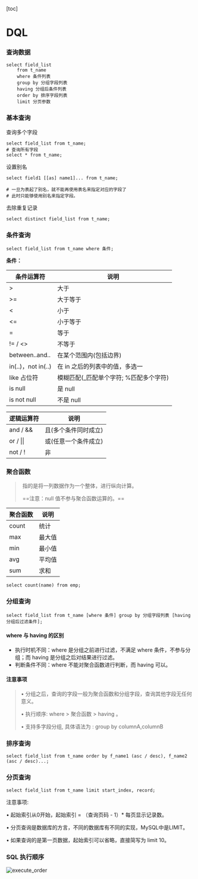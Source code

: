 [toc]

# DQL

### 查询数据

```mysql
select field_list
	from t_name
	where 条件列表
	group by 分组字段列表
	having 分组后条件列表
	order by 排序字段列表
	limit 分页参数
```

### 基本查询

查询多个字段

```mysql
select field_list from t_name;
# 查询所有字段
select * from t_name;
```

设置别名

```mysql
select field1 [[as] name1]... from t_name;

# 一旦为表起了别名，就不能再使用表名来指定对应的字段了
# 此时只能够使用别名来指定字段。
```

去除重复记录

```mysql
select distinct field_list from t_name;
```

### 条件查询

```mysql
select field_list from t_name where 条件;
```

**条件：**

| 条件运算符         | 说明                                   |
| ------------------ | -------------------------------------- |
| >                  | 大于                                   |
| >=                 | 大于等于                               |
| <                  | 小于                                   |
| <=                 | 小于等于                               |
| =                  | 等于                                   |
| != / <>            | 不等于                                 |
| between..and..     | 在某个范围内(包括边界)                 |
| in(..)，not in(..) | 在 in 之后的列表中的值，多选一         |
| like 占位符        | 模糊匹配(_匹配单个字符; %匹配多个字符) |
| is null            | 是 null                                |
| is not null        | 不是 null                              |

| 逻辑运算符 | 说明                 |
| ---------- | -------------------- |
| and / &&   | 且(多个条件同时成立) |
| or / \|\|  | 或(任意一个条件成立) |
| not / !    | 非                   |

### 聚合函数

> ​	指的是将一列数据作为一个整体，进行纵向计算。
>
> ​	==注意：null 值不参与聚合函数运算的。==

| 聚合函数 | 说明   |
| -------- | ------ |
| count    | 统计   |
| max      | 最大值 |
| min      | 最小值 |
| avg      | 平均值 |
| sum      | 求和   |

```mysql
select count(name) from emp;
```

### 分组查询

```mysql
select field_list from t_name [where 条件] group by 分组字段列表 [having 分组后过滤条件];
```

#### where 与 having 的区别

- 执行时机不同：where 是分组之前进行过滤，不满足 where 条件，不参与分组；而 having 是分组之后对结果进行过滤。
- 判断条件不同：where 不能对聚合函数进行判断，而 having 可以。

#### 注意事项

> • 分组之后，查询的字段一般为聚合函数和分组字段，查询其他字段无任何意义。
>
> • 执行顺序: where > 聚合函数 > having 。
>
> • 支持多字段分组, 具体语法为 : group by columnA,columnB

### 排序查询

```mysql
select field_list from t_name order by f_name1 (asc / desc), f_name2 (asc / desc)...;
```

### 分页查询

```mysql
select field_list from t_name limit start_index, record;
```

注意事项:

• 起始索引从0开始，起始索引 = （查询页码 - 1）* 每页显示记录数。

• 分页查询是数据库的方言，不同的数据库有不同的实现，MySQL中是LIMIT。

• 如果查询的是第一页数据，起始索引可以省略，直接简写为 limit 10。

### SQL 执行顺序

![execute_order](../Java/img/execute_order.png)

# 
